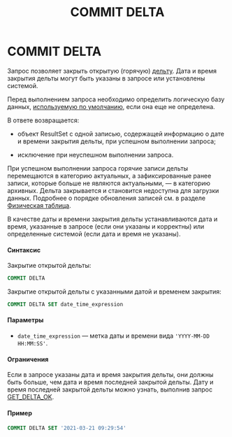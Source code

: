 ﻿---
layout: default
title: COMMIT DELTA
nav_order: 8
parent: Запросы SQL+
grand_parent: Справочная информация
has_children: false
has_toc: false
---

COMMIT DELTA
============

Запрос позволяет закрыть открытую (горячую) [дельту](../../../Обзор_понятий_компонентов_и_связей/Основные_понятия/Дельта/Дельта.md). 
Дата и время закрытия дельты могут быть указаны в запросе или установлены системой.

Перед выполнением запроса необходимо определить логическую базу данных, 
[используемую по умолчанию](../../../Работа_с_системой/Другие_функции/Определение_логической_БД_по_умолчанию/Определение_логической_БД_по_умолчанию.md), 
если она еще не определена.

В ответе возвращается:

*   объект ResultSet c одной записью, содержащей информацию о дате и времени закрытия дельты, 
    при успешном выполнении запроса;

*   исключение при неуспешном выполнении запроса.


При успешном выполнении запроса горячие записи дельты перемещаются в категорию актуальных, 
а зафиксированные ранее записи, которые больше не являются актуальными, — в категорию архивных. 
Дельта закрывается и становится недоступна для загрузки данных. Подробнее о порядке обновления записей 
см. в разделе [Физическая таблица](../../../Обзор_понятий_компонентов_и_связей/Основные_понятия/Физическая_таблица/Физическая_таблица.md).

В качестве даты и времени закрытия дельты устанавливаются дата и время, указанные в запросе (если они 
указаны и корректны) или определенные системой (если дата и время не указаны).

#### Синтаксис

Закрытие открытой дельты:
```sql
COMMIT DELTA
```
Закрытие открытой дельты с указанными датой и временем закрытия:
```sql
COMMIT DELTA SET date_time_expression
```
#### Параметры

*   `date_time_expression` — метка даты и времени вида `'YYYY-MM-DD HH:MM:SS'`.


#### Ограничения

Если в запросе указаны дата и время закрытия дельты, они должны быть больше, чем дата и время последней 
закрытой дельты. Дату и время последней закрытой дельты можно узнать, выполнив запрос 
[GET_DELTA_OK](../GET_DELTA_OK/GET_DELTA_OK.md).

#### Пример
```sql
COMMIT DELTA SET '2021-03-21 09:29:54'
```